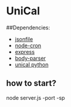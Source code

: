 # UniCal

##Dependencies:
- [jsonfile](https://www.npmjs.com/package/jsonfile)
- [node-cron](https://github.com/ncb000gt/node-cron)
- [express](https://www.npmjs.com/package/express)
- [body-parser](https://www.npmjs.com/package/body-parser)
- [unical python](https://github.com/knoxz/unical)


## how to start?

node server.js -port <port> -sp <path to unical python folder>
